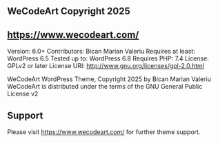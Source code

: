 ## WeCodeArt Copyright 2025
## https://www.wecodeart.com/

Version: 6.0+
Contributors: Bican Marian Valeriu
Requires at least: WordPress 6.5
Tested up to: WordPress 6.8
Requires PHP: 7.4
License: GPLv2 or later
License URI: http://www.gnu.org/licenses/gpl-2.0.html

WeCodeArt WordPress Theme, Copyright 2025 by Bican Marian Valeriu
WeCodeArt is distributed under the terms of the GNU General Public License v2

## Support
Please visit https://www.wecodeart.com/ for further theme support.